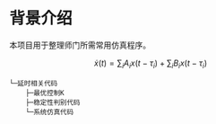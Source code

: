 # 背景介绍

本项目用于整理师门所需常用仿真程序。

$$\dot{x}(t)=\sum_iA_ix(t-\tau_i)+\sum_iB_ix(t-\tau_i)$$







```basic
└─延时相关代码
    ├─最优控制K
    ├─稳定性判别代码
    └─系统仿真代码
```

